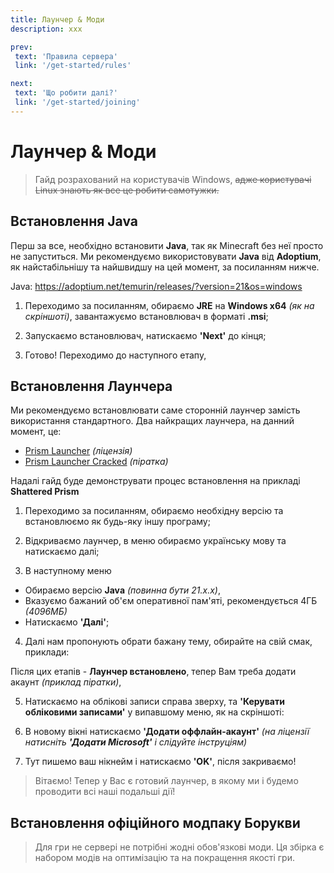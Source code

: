 ```yaml
---
title: Лаунчер & Моди
description: ххх

prev:
 text: 'Правила сервера'
 link: '/get-started/rules'

next:
 text: 'Що робити далі?'
 link: '/get-started/joining'
---
```


# Лаунчер & Моди
> Гайд розрахований на користувачів Windows, ~~адже користувачі Linux знають як все це робити самотужки.~~

## Встановлення Java

Перш за все, необхідно встановити **Java**, так як Minecraft без неї просто не запуститься. Ми рекомендуємо використовувати **Java** від **Adoptium**, як найстабільнішу та найшвидшу на цей момент, за посиланням нижче.

Java: https://adoptium.net/temurin/releases/?version=21&os=windows

1. Переходимо за посиланням, обираємо **JRE** на **Windows x64** *(як на скріншоті)*, завантажуємо встановлювач в форматі **.msi**;
<!-- Сюди треба оновлену картинку -->
2. Запускаємо встановлювач, натискаємо **'Next'** до кінця;
<!-- Сюди треба оновлену картинку -->
3. Готово! Переходимо до наступного етапу,

## Встановлення Лаунчера

Ми рекомендуємо встановлювати саме сторонній лаунчер замість використання стандартного.
Два найкращих лаунчера, на данний момент, це:
- [Prism Launcher](https://prismlauncher.org/download/?from=button) *(ліцензія)*
- [Prism Launcher Cracked](https://github.com/Diegiwg/PrismLauncher-Cracked/releases/) *(піратка)*
<!-- Поставити посилання на скачування -->

Надалі гайд буде демонструвати процес встановлення на прикладі **Shattered Prism**

1. Переходимо за посиланням, обираємо необхідну версію та встановлюємо як будь-яку іншу програму;
<!-- Сюди треба оновлену картинку -->
2. Відкриваємо лаунчер, в меню обираємо українську мову та натискаємо далі;
<!-- Сюди треба оновлену картинку -->
3. В наступному меню
 - Обираємо версію **Java** *(повинна бути 21.x.x)*, 
 - Вказуємо бажаний об'єм оперативної пам'яті, рекомендується 4ГБ *(4096МБ)*
 - Натискаємо **'Далі'**;
<!-- Сюди треба оновлену картинку -->
4. Далі нам пропонують обрати бажану тему, обирайте на свій смак, приклади:
<!-- Сюди треба оновлену картинку -->

Після цих етапів - **Лаунчер встановлено**, тепер Вам треба додати акаунт *(приклад піратки)*, 

5. Натискаємо на облікові записи справа зверху, та **'Керувати обліковими записами'** у випавшому меню, як на скріншоті:
<!-- Сюди треба оновлену картинку -->
6. В новому вікні натискаємо **'Додати оффлайн-акаунт'** *(на ліцензії натисніть ***'Додати Microsoft'*** і слідуйте інструціям)*
<!-- Сюди треба оновлену картинку -->
7. Тут пишемо ваш нікнейм і натискаємо **'OK'**, після закриваємо!
<!-- Сюди треба оновлену картинку -->

> Вітаємо! Тепер у Вас є готовий лаунчер, в якому ми і будемо проводити всі наші подальші дії!

## Встановлення офіційного модпаку Борукви

> Для гри не сервері не потрібні жодні обов'язкові моди. Ця збірка є набором модів на оптимізацію та на покращення якості гри.

<!-- 
TODO:
Сюди треба 2 доп. гайди 
- Встановлення через Modrinth;
- Встановлення через .mrpack;
-->
